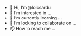 - 👋 Hi, I’m @loicsardu
- 👀 I’m interested in ...
- 🌱 I’m currently learning ...
- 💞️ I’m looking to collaborate on ...
- 📫 How to reach me ...

<!---
loicsardu/loicsardu is a ✨ special ✨ repository because its `README.md` (this file) appears on your GitHub profile.
You can click the Preview link to take a look at your changes.
--->
